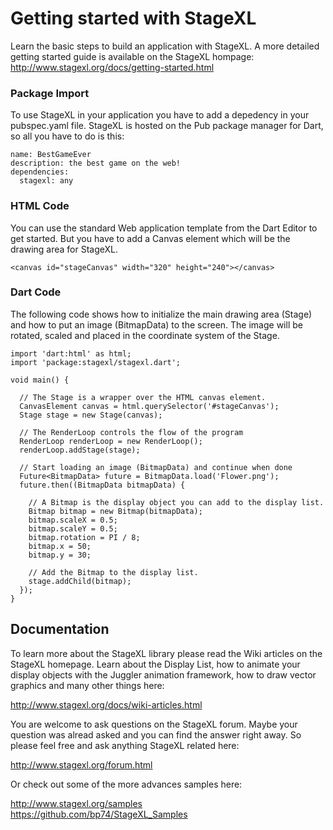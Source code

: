 # Getting started with StageXL

Learn the basic steps to build an application with StageXL. A more detailed getting started guide is available on the StageXL hompage: <http://www.stagexl.org/docs/getting-started.html>

### Package Import

To use StageXL in your application you have to add a depedency in your pubspec.yaml file. StageXL is hosted on the Pub package manager for Dart, so all you have to do is this:

    name: BestGameEver
    description: the best game on the web!
    dependencies: 
      stagexl: any

### HTML Code

You can use the standard Web application template from the Dart Editor to get started. But you have to add a Canvas element which will be the drawing area for StageXL.   

    <canvas id="stageCanvas" width="320" height="240"></canvas>

### Dart Code

The following code shows how to initialize the main drawing area (Stage) and how to put an image (BitmapData) to the screen. The image will be rotated, scaled and placed in the coordinate system of the Stage.

    import 'dart:html' as html;    
    import 'package:stagexl/stagexl.dart';

    void main() {

      // The Stage is a wrapper over the HTML canvas element.
      CanvasElement canvas = html.querySelector('#stageCanvas');
      Stage stage = new Stage(canvas);

      // The RenderLoop controls the flow of the program
      RenderLoop renderLoop = new RenderLoop();
      renderLoop.addStage(stage);

      // Start loading an image (BitmapData) and continue when done
      Future<BitmapData> future = BitmapData.load('Flower.png');
      future.then((BitmapData bitmapData) {

        // A Bitmap is the display object you can add to the display list.
        Bitmap bitmap = new Bitmap(bitmapData);
        bitmap.scaleX = 0.5;
        bitmap.scaleY = 0.5;
        bitmap.rotation = PI / 8;
        bitmap.x = 50;
        bitmap.y = 30;

        // Add the Bitmap to the display list.
        stage.addChild(bitmap);
      });
    }

## Documentation

To learn more about the StageXL library please read the Wiki articles on the StageXL homepage. Learn about the Display List, how to animate your display objects with the Juggler animation framework, how to draw vector graphics and many other things here:

<http://www.stagexl.org/docs/wiki-articles.html> 

You are welcome to ask questions on the StageXL forum. Maybe your question was alread asked and you can find the answer right away. So please feel free and ask anything StageXL related here:

<http://www.stagexl.org/forum.html>

Or check out some of the more advances samples here: 

<http://www.stagexl.org/samples><br/>
<https://github.com/bp74/StageXL_Samples>
